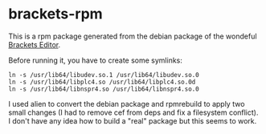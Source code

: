brackets-rpm
============

This is a rpm package generated from the debian package of the wondeful [Brackets Editor](https://github.com/adobe/brackets).

Before running it, you have to create some symlinks:

	ln -s /usr/lib64/libudev.so.1 /usr/lib64/libudev.so.0
	ln -s /usr/lib64/libplc4.so /usr/lib64/libplc4.so.0d
	ln -s /usr/lib64/libnspr4.so /usr/lib64/libnspr4.so.0

I used alien to convert the debian package and rpmrebuild to apply two small changes (I had to remove cef from deps and fix a filesystem conflict). I don't have any idea how to build a "real" package but this seems to work.

